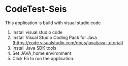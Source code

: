 # CodeTest-Seis

This application is build with visual studio code
1. Install visual studio code
2. Install  Visual Studio Coding Pack for Java (https://code.visualstudio.com/docs/java/java-tutorial)
3. Install Java SDK tools
4. Set JAVA_home environment
5. Click F5 to run the application.
